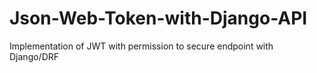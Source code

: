 # Json-Web-Token-with-Django-API
Implementation of JWT with permission to secure endpoint with Django/DRF

